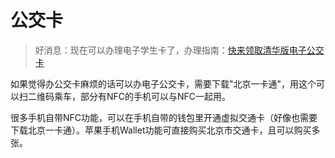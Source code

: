 # 公交卡

> 好消息：现在可以办理电子学生卡了，办理指南：[快来领取清华版电子公交卡](https://mp.weixin.qq.com/s/a3lvuJWQzU8IruHpaq5oFw)

如果觉得办公交卡麻烦的话可以办电子公交卡，需要下载"北京一卡通"，用这个可以扫二维码乘车，部分有NFC的手机可以与NFC一起用。

很多手机自带NFC功能，可以在手机自带的钱包里开通虚拟交通卡（好像也需要下载北京一卡通）。苹果手机Wallet功能可直接购买北京市交通卡，且可以购买多张。

